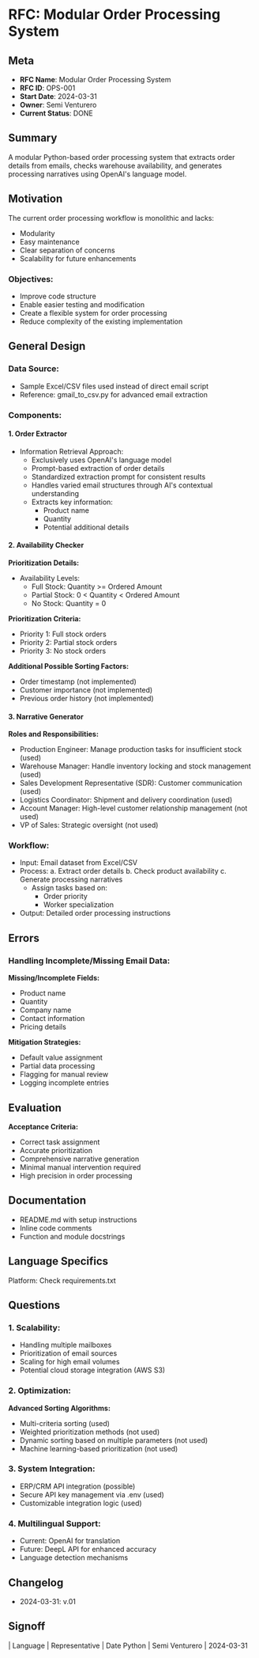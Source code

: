 # RFC: Modular Order Processing System

## Meta
- **RFC Name**: Modular Order Processing System
- **RFC ID**: OPS-001
- **Start Date**: 2024-03-31
- **Owner**: Semi Venturero
- **Current Status**: DONE

## Summary
A modular Python-based order processing system that extracts order details from emails, checks warehouse availability, and generates processing narratives using OpenAI's language model.

## Motivation
The current order processing workflow is monolithic and lacks:
- Modularity
- Easy maintenance
- Clear separation of concerns
- Scalability for future enhancements

### Objectives:
- Improve code structure
- Enable easier testing and modification
- Create a flexible system for order processing
- Reduce complexity of the existing implementation

## General Design
### Data Source:
- Sample Excel/CSV files used instead of direct email script
- Reference: gmail_to_csv.py for advanced email extraction

### Components:

#### 1. Order Extractor
- Information Retrieval Approach:
  * Exclusively uses OpenAI's language model
  * Prompt-based extraction of order details
  * Standardized extraction prompt for consistent results
  * Handles varied email structures through AI's contextual understanding
  * Extracts key information:
    - Product name
    - Quantity
    - Potential additional details

#### 2. Availability Checker
**Prioritization Details:**
- Availability Levels:
  * Full Stock: Quantity >= Ordered Amount
  * Partial Stock: 0 < Quantity < Ordered Amount
  * No Stock: Quantity = 0

**Prioritization Criteria:**
- Priority 1: Full stock orders
- Priority 2: Partial stock orders
- Priority 3: No stock orders

**Additional Possible Sorting Factors:**
- Order timestamp (not implemented)
- Customer importance (not implemented)
- Previous order history (not implemented)

#### 3. Narrative Generator
**Roles and Responsibilities:**
- Production Engineer: Manage production tasks for insufficient stock (used)
- Warehouse Manager: Handle inventory locking and stock management (used)
- Sales Development Representative (SDR): Customer communication (used)
- Logistics Coordinator: Shipment and delivery coordination (used)
- Account Manager: High-level customer relationship management (not used)
- VP of Sales: Strategic oversight (not used)

### Workflow:
- Input: Email dataset from Excel/CSV
- Process: 
  a. Extract order details
  b. Check product availability
  c. Generate processing narratives
     * Assign tasks based on:
       - Order priority
       - Worker specialization
- Output: Detailed order processing instructions

## Errors
### Handling Incomplete/Missing Email Data:
**Missing/Incomplete Fields:**
- Product name
- Quantity
- Company name
- Contact information
- Pricing details

**Mitigation Strategies:**
- Default value assignment
- Partial data processing
- Flagging for manual review
- Logging incomplete entries

## Evaluation
**Acceptance Criteria:**
- Correct task assignment
- Accurate prioritization
- Comprehensive narrative generation
- Minimal manual intervention required
- High precision in order processing

## Documentation
- README.md with setup instructions
- Inline code comments
- Function and module docstrings

## Language Specifics
Platform: Check requirements.txt

## Questions

### 1. Scalability:
- Handling multiple mailboxes
- Prioritization of email sources
- Scaling for high email volumes
- Potential cloud storage integration (AWS S3)

### 2. Optimization:
**Advanced Sorting Algorithms:**
- Multi-criteria sorting (used)
- Weighted prioritization methods (not used)
- Dynamic sorting based on multiple parameters (not used)
- Machine learning-based prioritization (not used)

### 3. System Integration:
- ERP/CRM API integration (possible)
- Secure API key management via .env (used)
- Customizable integration logic (used)

### 4. Multilingual Support:
- Current: OpenAI for translation
- Future: DeepL API for enhanced accuracy
- Language detection mechanisms

## Changelog
- 2024-03-31: v.01

## Signoff
| Language | Representative     | Date
Python   | Semi Venturero | 2024-03-31
